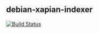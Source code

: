 debian-xapian-indexer
--------------------- 

[![Build
Status](https://travis-ci.org/formorer/debian-indexer-xapian.svg?branch=master)](https://travis-ci.org/formorer/debian-indexer-xapian)


